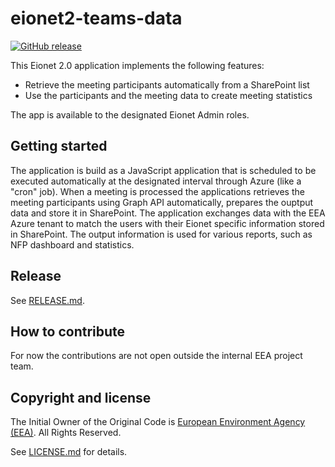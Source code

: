 # eionet2-teams-data

[![GitHub release](https://img.shields.io/github/v/release/eea/eionet2-teams-data)](https://github.com/eea/eionet2-teams-data/releases)

This Eionet 2.0 application implements the following features:
- Retrieve the meeting participants automatically from a SharePoint list
- Use the participants and the meeting data to create meeting statistics

The app is available to the designated Eionet Admin roles.

## Getting started

The application is build as a JavaScript application that is scheduled to be executed automatically at the designated interval through Azure (like a "cron" job).
When a meeting is processed the applications retrieves the meeting participants using Graph API automatically, prepares the ouptput data and store it in SharePoint. The application exchanges data with the EEA Azure tenant to match the users with their Eionet specific information stored in SharePoint.
The output information is used for various reports, such as NFP dashboard and statistics.

## Release

See [RELEASE.md](https://github.com/eea/eionet2-teams-data/blob/master/RELEASE.md).

## How to contribute

For now the contributions are not open outside the internal EEA project team.

## Copyright and license

The Initial Owner of the Original Code is [European Environment Agency (EEA)](http://eea.europa.eu).
All Rights Reserved.

See [LICENSE.md](https://github.com/eea/eionet2-user-management/blob/master/LICENSE.md) for details.